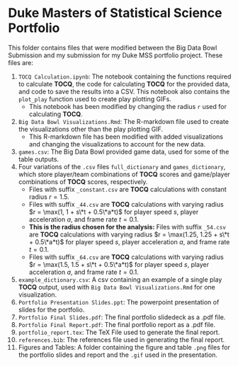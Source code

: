 # Duke Masters of Statistical Science Portfolio

This folder contains files that were modified between the Big Data Bowl Submission and my submission for my Duke MSS portfolio project. These files are:

1.  `TOCQ Calculation.ipynb`: The notebook containing the functions required to calculate **TOCQ**, the code for calculating **TOCQ** for the provided data, and code to save the results into a CSV. This notebook also contains the `plot_play` function used to create play plotting GIFs.
    -  This notebook has been modified by changing the radius `r` used for calculating **TOCQ**.   
2.  `Big Data Bowl Visualizations.Rmd`: The R-markdown file used to create the visualizations other than the play plotting GIF.
    -  This R-markdown file has been modified with added visualizations and changing the visualizations to account for the new data.
3.  `games.csv`: The Big Data Bowl provided game data, used for some of the table outputs.
4.  Four variations of the `.csv` files `full_dictionary` and `games_dictionary`, which store player/team combinations of **TOCQ** scores and game/player combinations of **TOCQ** scores, respectively.
    -  Files with suffix `_constant.csv` are **TOCQ** calculations with constant radius $r = 1.5$.
    -  Files with suffix `_44.csv` are **TOCQ** calculations with varying radius $r = \max(1, 1 + s\*t + 0.5\*a*t)$ for player speed $s$, player acceleration $a$, and frame rate $t = 0.1$.
    -  **This is the radius chosen for the analysis:** Files with suffix `_54.csv` are **TOCQ** calculations with varying radius $r = \max(1.25, 1.25 + s\*t + 0.5\*a*t)$ for player speed $s$, player acceleration $a$, and frame rate $t = 0.1$.
    -  Files with suffix `_64.csv` are **TOCQ** calculations with varying radius $r = \max(1.5, 1.5 + s\*t + 0.5\*a*t)$ for player speed $s$, player acceleration $a$, and frame rate $t = 0.1$.
5.  `example_dictionary.csv`: A csv containing an example of a single play **TOCQ** output, used with `Big Data Bowl Visualizations.Rmd` for one visualization.
6.  `Portfolio Presentation Slides.ppt`: The powerpoint presentation of slides for the portfolio.
7.  `Portfolio Final Slides.pdf`: The final portfolio slidedeck as a .pdf file.
8.  `Portfolio Final Report.pdf`: The final portfolio report as a .pdf file.
9.  `portfolio_report.tex`: The TeX File used to generate the final report.
10.  `references.bib`: The references file used in generating the final report.
11.  Figures and Tables: A folder containing the figure and table `.png` files for the portfolio slides and report and the `.gif` used in the presentation.
